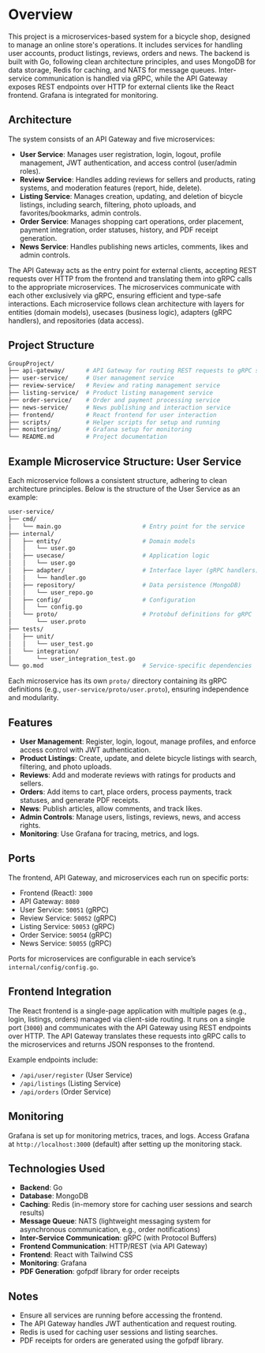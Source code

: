 
# Overview

This project is a microservices-based system for a bicycle shop, designed to manage an online store's operations. It includes services for handling user accounts, product listings, reviews, orders and news. The backend is built with Go, following clean architecture principles, and uses MongoDB for data storage, Redis for caching, and NATS for message queues. Inter-service communication is handled via gRPC, while the API Gateway exposes REST endpoints over HTTP for external clients like the React frontend. Grafana is integrated for monitoring.

## Architecture

The system consists of an API Gateway and five microservices:

- **User Service**: Manages user registration, login, logout, profile management, JWT authentication, and access control (user/admin roles).
- **Review Service**: Handles adding reviews for sellers and products, rating systems, and moderation features (report, hide, delete).
- **Listing Service**: Manages creation, updating, and deletion of bicycle listings, including search, filtering, photo uploads, and favorites/bookmarks, admin controls.
- **Order Service**: Manages shopping cart operations, order placement, payment integration, order statuses, history, and PDF receipt generation.
- **News Service**: Handles publishing news articles, comments, likes and admin controls.

The API Gateway acts as the entry point for external clients, accepting REST requests over HTTP from the frontend and translating them into gRPC calls to the appropriate microservices. The microservices communicate with each other exclusively via gRPC, ensuring efficient and type-safe interactions. Each microservice follows clean architecture with layers for entities (domain models), usecases (business logic), adapters (gRPC handlers), and repositories (data access).

## Project Structure

```bash
GroupProject/
├── api-gateway/      # API Gateway for routing REST requests to gRPC services
├── user-service/     # User management service
├── review-service/   # Review and rating management service
├── listing-service/  # Product listing management service
├── order-service/    # Order and payment processing service
├── news-service/     # News publishing and interaction service
├── frontend/         # React frontend for user interaction
├── scripts/          # Helper scripts for setup and running
├── monitoring/       # Grafana setup for monitoring
└── README.md         # Project documentation
```

## Example Microservice Structure: User Service

Each microservice follows a consistent structure, adhering to clean architecture principles. Below is the structure of the User Service as an example:

```bash
user-service/
├── cmd/
│   └── main.go                       # Entry point for the service
├── internal/
│   ├── entity/                       # Domain models
│   │   └── user.go
│   ├── usecase/                      # Application logic
│   │   └── user.go
│   ├── adapter/                      # Interface layer (gRPC handlers)
│   │   └── handler.go
│   ├── repository/                   # Data persistence (MongoDB)
│   │   └── user_repo.go
│   ├── config/                       # Configuration
│   │   └── config.go
│   └── proto/                        # Protobuf definitions for gRPC
│       └── user.proto
├── tests/
│   ├── unit/
│   │   └── user_test.go
│   └── integration/
│       └── user_integration_test.go
└── go.mod                            # Service-specific dependencies
```

Each microservice has its own `proto/` directory containing its gRPC definitions (e.g., `user-service/proto/user.proto`), ensuring independence and modularity.

## Features

- **User Management**: Register, login, logout, manage profiles, and enforce access control with JWT authentication.
- **Product Listings**: Create, update, and delete bicycle listings with search, filtering, and photo uploads.
- **Reviews**: Add and moderate reviews with ratings for products and sellers.
- **Orders**: Add items to cart, place orders, process payments, track statuses, and generate PDF receipts.
- **News**: Publish articles, allow comments, and track likes.
- **Admin Controls**: Manage users, listings, reviews, news, and access rights.
- **Monitoring**: Use Grafana for tracing, metrics, and logs.

## Ports

The frontend, API Gateway, and microservices each run on specific ports:

- Frontend (React): `3000`
- API Gateway: `8080`
- User Service: `50051` (gRPC)
- Review Service: `50052` (gRPC)
- Listing Service: `50053` (gRPC)
- Order Service: `50054` (gRPC)
- News Service: `50055` (gRPC)

Ports for microservices are configurable in each service’s `internal/config/config.go`.

## Frontend Integration

The React frontend is a single-page application with multiple pages (e.g., login, listings, orders) managed via client-side routing. It runs on a single port (`3000`) and communicates with the API Gateway using REST endpoints over HTTP. The API Gateway translates these requests into gRPC calls to the microservices and returns JSON responses to the frontend.

Example endpoints include:

- `/api/user/register` (User Service)
- `/api/listings` (Listing Service)
- `/api/orders` (Order Service)

## Monitoring

Grafana is set up for monitoring metrics, traces, and logs. Access Grafana at `http://localhost:3000` (default) after setting up the monitoring stack.

## Technologies Used

- **Backend**: Go
- **Database**: MongoDB
- **Caching**: Redis (in-memory store for caching user sessions and search results)
- **Message Queue**: NATS (lightweight messaging system for asynchronous communication, e.g., order notifications)
- **Inter-Service Communication**: gRPC (with Protocol Buffers)
- **Frontend Communication**: HTTP/REST (via API Gateway)
- **Frontend**: React with Tailwind CSS
- **Monitoring**: Grafana
- **PDF Generation**: gofpdf library for order receipts

## Notes

- Ensure all services are running before accessing the frontend.
- The API Gateway handles JWT authentication and request routing.
- Redis is used for caching user sessions and listing searches.
- PDF receipts for orders are generated using the gofpdf library.